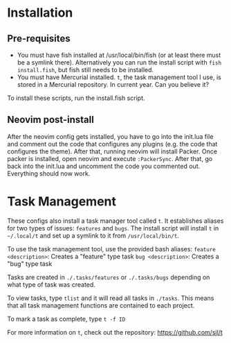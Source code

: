 # Installation

## Pre-requisites

* You must have fish installed at /usr/local/bin/fish (or at least there must be a symlink there). Alternatively you can run the install script with `fish install.fish`, but fish still needs to be installed.
* You must have Mercurial installed. `t`, the task management tool I use, is stored in a Mercurial repository. In current year. Can you believe it?

To install these scripts, run the install.fish script. 

## Neovim post-install

After the neovim config gets installed, you have to go into the init.lua file and comment out the code that configures any plugins (e.g. the code that configures the theme). After that, running neovim will install Packer. Once packer is installed, open neovim and execute `:PackerSync`. After that, go back into the init.lua and uncomment the code you commented out. Everything should now work.

# Task Management

These configs also install a task manager tool called `t`. It establishes aliases for two types of issues: `features` and `bugs`. The install script will install `t` in `~/.local/t` and set up a symlink to it from `/usr/local/bin/t`. 

To use the task management tool, use the provided bash aliases:
`feature <description>`: Creates a "feature" type task
`bug <description>`: Creates a "bug" type task 

Tasks are created in `./.tasks/features` or `./.tasks/bugs` depending on what type of task was created.

To view tasks, type `tlist` and it will read all tasks in `./tasks`. This means that all task management functions are contained to each project.

To mark a task as complete, type `t -f ID`

For more information on `t`, check out the repository: https://github.com/sjl/t
